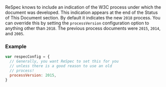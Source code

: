 ReSpec knows to include an indication of the W3C process under which the document was developed. This indication appears at the end of the Status of This Document section. By default it indicates the new `2018` process. You can override this by setting the `processVersion` configuration option to anything other than `2018`. The previous process documents were `2015`, `2014`, and `2005`.

### Example

```js
var respecConfig = {
  // Generally, you want ReSpec to set this for you
  // unless there is a good reason to use an old 
  // process! 
  processVersion: 2015,
}
```